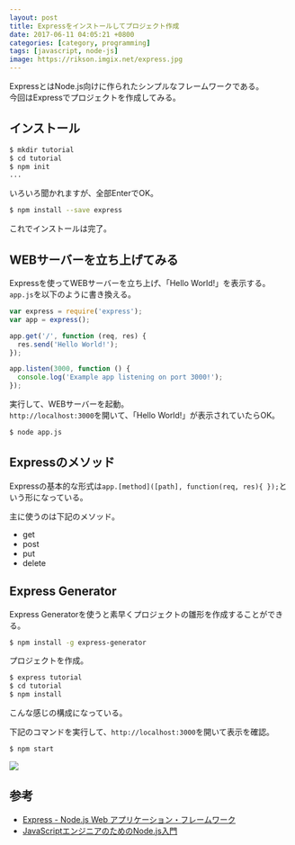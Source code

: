 ```yaml
---
layout: post
title: Expressをインストールしてプロジェクト作成
date: 2017-06-11 04:05:21 +0800
categories: [category, programming]
tags: [javascript, node-js]
image: https://rikson.imgix.net/express.jpg
---
```

ExpressとはNode.js向けに作られたシンプルなフレームワークである。  
今回はExpressでプロジェクトを作成してみる。

## インストール

```bash
$ mkdir tutorial
$ cd tutorial
$ npm init
... 
```

いろいろ聞かれますが、全部EnterでOK。

```bash
$ npm install --save express 
```

これでインストールは完了。

## WEBサーバーを立ち上げてみる

Expressを使ってWEBサーバーを立ち上げ、「Hello World!」を表示する。  
`app.js`を以下のように書き換える。

```javascript
var express = require('express');
var app = express();

app.get('/', function (req, res) {
  res.send('Hello World!');
});

app.listen(3000, function () {
  console.log('Example app listening on port 3000!');
});
```

実行して、WEBサーバーを起動。  
`http://localhost:3000`を開いて、「Hello World!」が表示されていたらOK。

```bash
$ node app.js 
```

## Expressのメソッド

Expressの基本的な形式は`app.[method]([path], function(req, res){ });`という形になっている。

主に使うのは下記のメソッド。

- get
- post
- put
- delete

## Express Generator

Express Generatorを使うと素早くプロジェクトの雛形を作成することができる。

```bash
$ npm install -g express-generator 
```

プロジェクトを作成。

```bash
$ express tutorial
$ cd tutorial
$ npm install 
```

こんな感じの構成になっている。

下記のコマンドを実行して、`http://localhost:3000`を開いて表示を確認。

```bash
$ npm start 
```

![](https://rikson.imgix.net/cfa4af82a898b512f4e3ab9c7b90367d-e1496920669796.png)

## 参考

- [Express - Node.js Web アプリケーション・フレームワーク](http://expressjs.com/ja/)
- [JavaScriptエンジニアのためのNode.js入門](http://amzn.to/2sGoTUS)

